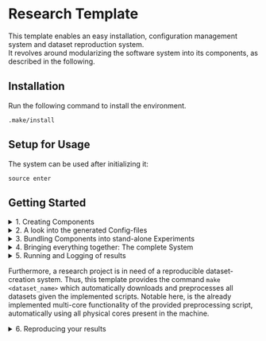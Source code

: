 # Research Template

This template enables an easy installation, configuration management system and dataset reproduction system. \
It revolves around modularizing the software system into its components, as described in the following.

## Installation
Run the following command to install the environment.
```shell
.make/install
```

## Setup for Usage
The system can be used after initializing it:
```shell
source enter
```

## Getting Started

<details>
    <summary>
        1. Creating Components
    </summary>
    
After entering the environment with ``source enter``, we can start to build the architecture of our system component by component.
Assume, that components are structured in a similar fashion to the following:
````
├── model
│   ├── attributors
│   │   ├── nlp
│   │   ├── vision
│   ├── gans
│   │   ├── nlp
│   │   ├── vision
├── dataset
│   ├── imagenet
````
This architecture assumes - as is often the case in a research-context - that for a certain component within a software-architecture, we want to compare multiple different implementation against eachother. \
The directory-depths will in the following be known as ``topic`` (e.g. model, dataset), optionally ``type`` (e.g. attributors, gans) and ``name`` (e.g. base, nlp, imagenet). \
For initializing this structure, the command-line script ``add_component`` can be used to easily create multiple components.
Executing ``tree`` on the repository shows the created copmonents, including their configuration-files mirroring the source file-structure:
````
├── configs
│   ├── base.yaml
│   ├── config.yaml
│   ├── model
│   │   ├── attributors
│   │   │   ├── base.yaml
│   │   │   ├── nlp.yaml
│   │   │   ├── vision.yaml
├── src
│   ├── __init__.py
│   ├── model
│   │   ├── attributors
│   │   │   ├── __init__.py
│   │   │   ├── base.py
│   │   │   ├── builder.py
│   │   │   ├── nlp.py
│   │   │   ├── vision.py
````
It immediately becomes apparent, that each implementation has a corresponding configuration file.
We will use this configuration file to instantiate an entire object out of it, by specifying all arguments of an object's constructor in the configuration file. \
Since keeping track of changing constructors and a configuration file can be cumbersome, simply executing ``make`` or ``make configs`` is sufficient to reload all configuration files of source files we have changed.
Thus, we will generate the following for a certain implementation source file:
````python
# model/attributors/base.py

class BaseModel(Module):

    def __init__(self, p_dropout, hidden_dim, use_softmax):
        pass
````
````yaml
type: BaseModel
p_dropout: ???
hidden_dim: ???
use_softmax: ???
````
We can now fill in the standard configuration for each component.
This is simply the out-of-the-box configuration which can later be overwritten in the respective Experiments.
</details>

<details>
    <summary>
        2. A look into the generated Config-files
    </summary>

Each config file consists of a ``type``, which declares the class to instantiate and a set of parameters to fill in the constructor.
Note here, that the ``**kwargs`` argument will never appear here while any manually added argument will automatically be passed to the constructor in the expected ``**kwargs`` behavior. \
</details>

<details>
    <summary>
        3. Bundling Components into stand-alone Experiments
    </summary>
    
Since in a research-context, different experiments consist of different architecture-combinations, the template offers an easy interface to create new, independent experiments, which can easily be logged, evaluated and stashed, if need be. \
The config-directory ``configs/experiment`` will be scanned for any ``yaml``-files and recommends them in the commandline upon entering ``run e<TAB><TAB>`` or ``run experiment=<TAB>``.
An experiment configuration is defined in the following way:
````yaml
# Path to all components
defaults:
    - model/attributors: nlp.yaml
    - model/gans: nlp/yaml

# Explicit overwriting of certain parameters
model:
    attributors:
        p_dropout: 0.3
````
To define a default system-configuration, the same is recommended to be done in the ``configs/base.yaml``-file.
</details>

<details>
    <summary>
        4. Bringing everything together: The complete System
    </summary>
    
After having created the entire architecture, the project can be combined in the ``run``-script.
Note, that imports should be conducted within the ``main``-function due to prevent slowing down the auto-completion of Hydra. \
The single components now can conveniently be parsed from the config by using the respective ``builder.py``-classes.
````python
from src.model.attributors import build_attributor
from src.model.gans import build_gan

...

model_conf = config["model"]
attributor = build_attributor(model_conf.pop("attributor"))
gan = build_gan(model_conf.pop("gan"))

# Now use these components in a reasonable way.
# In an ML context, this would probably mean, concatenating them in a Sequential-Model and
# Run this model within a Solver-Object, which itself is instantiated from a Config.
# This Solver would have a Learning Rate, a Loss Function, an Optimizer Name, ...
````
</details>

<details>
    <summary>
        5. Running and Logging of results
    </summary>

As already introduced, the entire pipeline can be run using the following command:
````shell
run e<TAB><TAB>
# or
run experiment=<TAB>
````
This will list all available experiments which can conveniently be selected and run.
In the end, the results, logs and configurations are saved to ``outputs/<Date>/<Time>``. \
The log-level by default is ``DEBUG`` and uses the standard ``logging`` module.
The used configuration can be found in ``<output_dir>/.hydra/config.yaml``.
</details>

Furthermore, a research project is in need of a reproducible dataset-creation system.
Thus, this template provides the command `make <dataset_name>` which automatically downloads and preprocesses all datasets given the implemented scripts.
Notable here, is the already implemented multi-core functionality of the provided preprocessing script, automatically using all physical cores present in the machine.
</details>

<details>
    <summary>
        6. Reproducing your results
    </summary>

After having used this Template, the input configurations, the logging at runtime and the end-results are saved in corresponding directories.
We successfully have accomplished full reproducibility!
But ... have we?
The answer is no! \
We have not yet talked about the processing and retrieving of our datasets.
This is another feature of this template and is easily explained.
After having decided on datasets to use for your research project, add corresponding directories to the ``data``-directory.
Running ``make`` or ``make <directory_name>`` will automatically create a predefined directory structure for each dataset:
````
├── data
│   ├── dataset1
│   │   ├── get_original_data.sh
│   │   ├── original
│   │   ├── preprocess.py
│   │   ├── preprocessed
````
As soon as you change the ``get_original_data.sh``-file, running ``make`` will execute the script, which should populate the ``original`` directory with the raw data-files.
Afterwards, for each file in ``original`` which does not have a counterpart in ``preprocessed``, the corresponding files will be piped through the ``preprocess.py``-script and saved to ``preprocessed``. \
Another execution of ``make`` on an already processed dataset will not run anything.
Notable here is, that the ``preprocess.py``-script per default uses all available hardware-cores to process the dataset in parallel.
</details>

